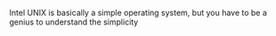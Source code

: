 Intel
UNIX is basically a simple operating system, but you have to be a genius to understand the simplicity

